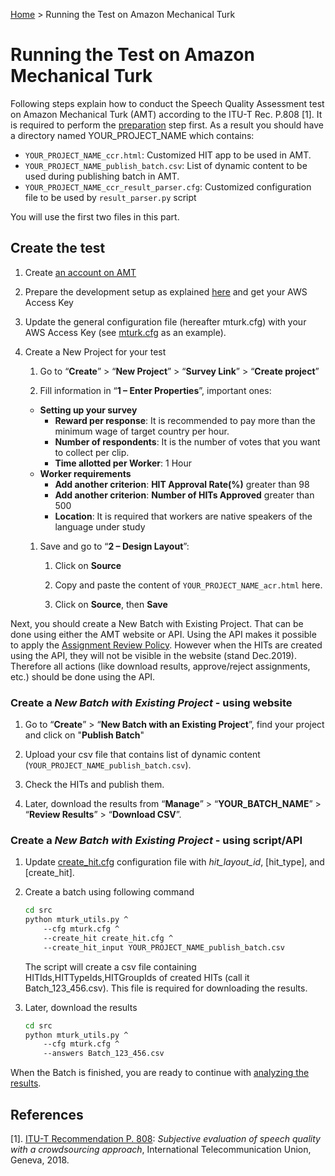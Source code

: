 [Home](../README.md) > Running the Test on Amazon Mechanical Turk

# Running the Test on Amazon Mechanical Turk

Following steps explain how to conduct the Speech Quality Assessment test on Amazon Mechanical Turk (AMT) according to
the ITU-T Rec. P.808 [1]. 
It is required to perform the [preparation](preparation.md) step first. 
As a result you should have a directory named YOUR_PROJECT_NAME which contains:
 
   * `YOUR_PROJECT_NAME_ccr.html`: Customized HIT app to be used in AMT.
   * `YOUR_PROJECT_NAME_publish_batch.csv`: List of dynamic content to be used during publishing batch in AMT.
   * `YOUR_PROJECT_NAME_ccr_result_parser.cfg`: Customized configuration file to be used by `result_parser.py` script    
    
You will use the first two files in this part.


## Create the test
1. Create [an account on AMT](https://requester.mturk.com/create/projects/new)

1. Prepare the development setup as explained [here](https://requester.mturk.com/developer) and get your AWS Access Key

1. Update the general configuration file (hereafter mturk.cfg) with your AWS Access Key (see [mturk.cfg](../src/configurations/mturk.cfg) as an example).

1. Create a New Project for your test
  
   1. Go to “**Create**” > “**New Project**” > “**Survey Link**” > “**Create project**”

   1. Fill information in “**1 – Enter Properties**”, important ones:

	 * **Setting up your survey**
       * **Reward per response**: It is recommended to pay more than the minimum wage of target country per hour. 
        * **Number of respondents**: It is the number of votes that you want to collect per clip.
        * **Time allotted per Worker**: 1 Hour
	 * **Worker requirements**
       * **Add another criterion**: **HIT Approval Rate(%)** greater than 98
        * **Add another criterion**: **Number of HITs Approved** greater than 500
        * **Location**: It is required that workers are native speakers of the language under study

   1. Save and go to “**2 – Design Layout**”:
   
       1. Click on **Source**
        
       1. Copy and paste the content of `YOUR_PROJECT_NAME_acr.html` here.
      
       1. Click on **Source**, then **Save**
     
Next, you should create a New Batch with Existing Project. 
That can be done using either the AMT website or API. 
Using the API makes it possible to apply the [Assignment Review Policy](https://docs.aws.amazon.com/AWSMechTurk/latest/AWSMturkAPI/ApiReference_AssignmentReviewPolicies.html).
However when the HITs are created using the API, they will not be visible in the website (stand Dec.2019). Therefore 
all actions (like download results, approve/reject assignments, etc.) should be done using the API.

### Create a _New Batch with Existing Project_ - using website

1. Go to “**Create**” > “**New Batch with an Existing Project**”, find your project and click on "**Publish Batch**" 

1. Upload your csv file that contains list of dynamic content (`YOUR_PROJECT_NAME_publish_batch.csv`).

1. Check the HITs and publish them.

1. Later, download the results from “**Manage**” > “**YOUR_BATCH_NAME**” > “**Review Results**” > “**Download CSV**”. 

### Create a _New Batch with Existing Project_ - using script/API

1. Update [create_hit.cfg](../src/configurations/create_hit.cfg) configuration file with _hit_layout_id_, [hit_type], and [create_hit].

1. Create a batch using following command

    ```bash
    cd src
    python mturk_utils.py ^
        --cfg mturk.cfg ^
        --create_hit create_hit.cfg ^
        --create_hit_input YOUR_PROJECT_NAME_publish_batch.csv
    ```
    
    The script will create a csv file containing HITIds,HITTypeIds,HITGroupIds of created HITs (call it Batch_123_456.csv).
    This file is required for downloading the results.
        
1. Later, download the results
    ```bash
    cd src
    python mturk_utils.py ^
        --cfg mturk.cfg ^
        --answers Batch_123_456.csv
    ```

When the Batch is finished, you are ready to continue with [analyzing the results](results.md). 
## References
[1]. [ITU-T Recommendation P. 808](https://www.itu.int/rec/T-REC-P.808/en): _Subjective evaluation of speech quality with a crowdsourcing approach_, International Telecommunication Union, Geneva, 2018.
   